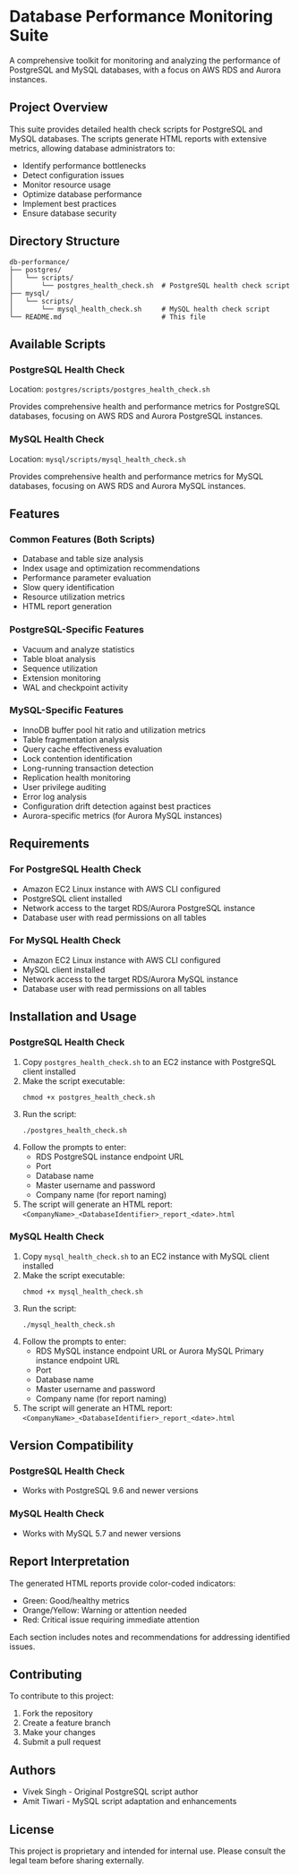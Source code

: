 # Database Performance Monitoring Suite

A comprehensive toolkit for monitoring and analyzing the performance of PostgreSQL and MySQL databases, with a focus on AWS RDS and Aurora instances.

## Project Overview

This suite provides detailed health check scripts for PostgreSQL and MySQL databases. The scripts generate HTML reports with extensive metrics, allowing database administrators to:

- Identify performance bottlenecks
- Detect configuration issues
- Monitor resource usage
- Optimize database performance
- Implement best practices
- Ensure database security

## Directory Structure

```
db-performance/
├── postgres/
│   └── scripts/
│       └── postgres_health_check.sh  # PostgreSQL health check script
├── mysql/
│   └── scripts/
│       └── mysql_health_check.sh     # MySQL health check script
└── README.md                         # This file
```

## Available Scripts

### PostgreSQL Health Check

Location: `postgres/scripts/postgres_health_check.sh`

Provides comprehensive health and performance metrics for PostgreSQL databases, focusing on AWS RDS and Aurora PostgreSQL instances.

### MySQL Health Check

Location: `mysql/scripts/mysql_health_check.sh`

Provides comprehensive health and performance metrics for MySQL databases, focusing on AWS RDS and Aurora MySQL instances.

## Features

### Common Features (Both Scripts)

- Database and table size analysis
- Index usage and optimization recommendations
- Performance parameter evaluation
- Slow query identification
- Resource utilization metrics
- HTML report generation

### PostgreSQL-Specific Features

- Vacuum and analyze statistics
- Table bloat analysis
- Sequence utilization
- Extension monitoring
- WAL and checkpoint activity

### MySQL-Specific Features

- InnoDB buffer pool hit ratio and utilization metrics
- Table fragmentation analysis
- Query cache effectiveness evaluation
- Lock contention identification
- Long-running transaction detection
- Replication health monitoring
- User privilege auditing
- Error log analysis
- Configuration drift detection against best practices
- Aurora-specific metrics (for Aurora MySQL instances)

## Requirements

### For PostgreSQL Health Check

- Amazon EC2 Linux instance with AWS CLI configured
- PostgreSQL client installed
- Network access to the target RDS/Aurora PostgreSQL instance
- Database user with read permissions on all tables

### For MySQL Health Check

- Amazon EC2 Linux instance with AWS CLI configured
- MySQL client installed
- Network access to the target RDS/Aurora MySQL instance
- Database user with read permissions on all tables

## Installation and Usage

### PostgreSQL Health Check

1. Copy `postgres_health_check.sh` to an EC2 instance with PostgreSQL client installed
2. Make the script executable:
   ```
   chmod +x postgres_health_check.sh
   ```
3. Run the script:
   ```
   ./postgres_health_check.sh
   ```
4. Follow the prompts to enter:
   - RDS PostgreSQL instance endpoint URL
   - Port
   - Database name
   - Master username and password
   - Company name (for report naming)
5. The script will generate an HTML report: `<CompanyName>_<DatabaseIdentifier>_report_<date>.html`

### MySQL Health Check

1. Copy `mysql_health_check.sh` to an EC2 instance with MySQL client installed
2. Make the script executable:
   ```
   chmod +x mysql_health_check.sh
   ```
3. Run the script:
   ```
   ./mysql_health_check.sh
   ```
4. Follow the prompts to enter:
   - RDS MySQL instance endpoint URL or Aurora MySQL Primary instance endpoint URL
   - Port
   - Database name
   - Master username and password
   - Company name (for report naming)
5. The script will generate an HTML report: `<CompanyName>_<DatabaseIdentifier>_report_<date>.html`

## Version Compatibility

### PostgreSQL Health Check
- Works with PostgreSQL 9.6 and newer versions

### MySQL Health Check
- Works with MySQL 5.7 and newer versions

## Report Interpretation

The generated HTML reports provide color-coded indicators:
- Green: Good/healthy metrics
- Orange/Yellow: Warning or attention needed
- Red: Critical issue requiring immediate attention

Each section includes notes and recommendations for addressing identified issues.

## Contributing

To contribute to this project:
1. Fork the repository
2. Create a feature branch
3. Make your changes
4. Submit a pull request

## Authors

- Vivek Singh - Original PostgreSQL script author
- Amit Tiwari - MySQL script adaptation and enhancements

## License

This project is proprietary and intended for internal use. Please consult the legal team before sharing externally.
